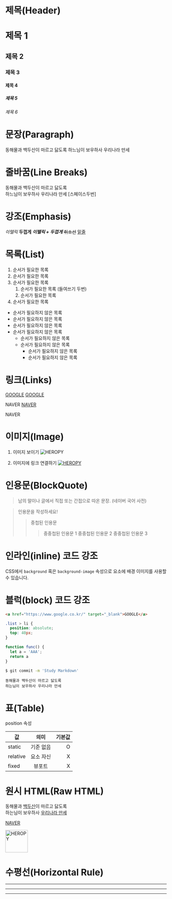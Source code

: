 # 제목(Header)

# 제목 1
## 제목 2
### 제목 3
#### 제목 4
##### 제목 5
###### 제목 6


# 문장(Paragraph)
동해물과 백두산이 마르고 닳도록
하느님이 보우하사 우리나라 만세


# 줄바꿈(Line Breaks)
동해물과 백두산이 마르고 닳도록<br />하느님이 보우하사 우리나라 만세  [스페이스두번]


# 강조(Emphasis)
_이텔릭_
**두껍게**
**_이텔릭 + 두껍게_**
~~취소선~~
<u>밑줄</u>


# 목록(List)
1. 순서가 필요한 목록
1. 순서가 필요한 목록
1. 순서가 필요한 목록
    1. 순서가 필요한 목록 (들여쓰기 두번)
    1. 순서가 필요한 목록
1. 순서가 필요한 목록

- 순서가 필요하지 않은 목록
- 순서가 필요하지 않은 목록
- 순서가 필요하지 않은 목록
- 순서가 필요하지 않은 목록
  - 순서가 필요하지 않은 목록
  - 순서가 필요하지 않은 목록
    - 순서가 필요하지 않은 목록
    - 순서가 필요하지 않은 목록


# 링크(Links)
<a href="https://google.com">GOOGLE</a>
[GOOGLE](https://google.com)

<a herf="https://naver.com" title="NAVER로 이동">NAVER</a>
[NAVER](https://naver.com "NAVER로 이동!")

<a herf="https://naver.com" title="NAVER로 이동" target="_blank">NAVER</a>


# 이미지(Image)
1. 이미지 보이기
  ![HEROPY](https://heropy.blog/css/images/logo.png)

2. 이미지에 링크 연결하기
  [![HEROPY](https://heropy.blog/css/images/logo.png)](https://heropy.blog)


# 인용문(BlockQuote)
> 남의 말이나 글에서 직접 또는 간접으로 따온 문장.
> (네이버 국어 사전)

> 인용문을 작성하세요!
>> 중첩된 인용문
>>> 중중첩된 인용문 1
>>> 중중첩된 인용문 2
>>> 중중첩된 인용문 3


# 인라인(inline) 코드 강조
CSS에서 `background` 혹은 `background-image` 속성으로 
요소에 배경 이미지를 사용할 수 있습니다.


# 블럭(block) 코드 강조
```html
<a href="https://www.google.co.kr/" target="_blank">GOOGLE</a>
```

```css
.list > li {
  position: absolute;
  top: 40px;
}
```

```javascript
function func() {
  let a = 'AAA';
  return a
}
```

```bash
$ git commit -m 'Study Markdown'
```

```plaintext
동해물과 백두산이 마르고 닳도록
하는님이 보우하사 우리나라 만세
```


# 표(Table)
position 속성

값 | 의미 | 기본값
--|:--:|--:
static | 기준 없음 | O
relative | 요소 자신 | X
fixed | 뷰포트 | X


# 원시 HTML(Raw HTML)
동해물과 <u>백두산</u>이 마르고 닳도록<br/>
하는님이 보우하사 <span style="text-decoration: underline;">우리나라 만세</span>

<a href="https://naver.com" title="NAVER로 이동" target="_blank">NAVER</a>

<img width="70" src="https://heropy.blog/css/images/logo.png" alt="HEROPY" />


# 수평선(Horizontal Rule)
---
***
___


